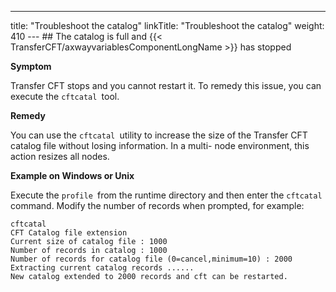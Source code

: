 ---
title: "Troubleshoot the catalog"
linkTitle: "Troubleshoot the catalog"
weight: 410
--- ## The catalog is full and {{< TransferCFT/axwayvariablesComponentLongName  >}} has stopped

****Symptom****

Transfer CFT stops and you cannot restart it. To remedy this issue, you can execute the `cftcatal `tool.

****Remedy****

You can use the `cftcatal `utility to increase the size of the Transfer CFT catalog file without losing information. In a multi- node environment, this action resizes all nodes.

****Example on Windows or Unix****

Execute the `profile `from the runtime directory and then enter the `cftcatal` command. Modify the number of records when prompted, for example:

```
cftcatal
CFT Catalog file extension
Current size of catalog file : 1000
Number of records in catalog : 1000
Number of records for catalog file (0=cancel,minimum=10) : 2000
Extracting current catalog records ......
New catalog extended to 2000 records and cft can be restarted.
```
